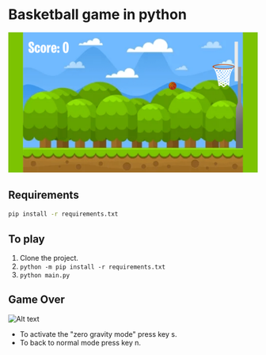 Basketball game in python
=====================

![Alt text](/Resources/Images/basketball-game.PNG?raw=true "basketball-game")

Requirements
------------
```bash
pip install -r requirements.txt
```

To play
-------
1. Clone the project.
2. `python -m pip install -r requirements.txt`
3. `python main.py`

Game Over
------------
![Alt text](/Resources/Images/game-over.PNG?raw=true "game-over")
* To activate the "zero gravity mode" press key s.
* To back to normal mode press key n.
